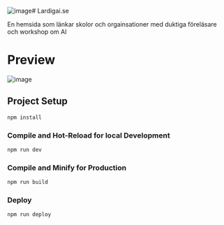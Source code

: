 ![image](https://github.com/PhilipGullberg/lardigai/assets/17159766/19ff695c-c9c5-4b62-8b9d-e45163c8c701)#  Lardigai.se

En hemsida som länkar skolor och orgainsationer med duktiga föreläsare och workshop om AI
# Preview
![image](https://github.com/PhilipGullberg/lardigai/assets/17159766/eace43bd-997f-4e8a-b745-62eef747cd32)


## Project Setup

```sh
npm install
```

### Compile and Hot-Reload for local Development

```sh
npm run dev
```

### Compile and Minify for Production

```sh
npm run build
```

### Deploy
```sh
npm run deploy
```
